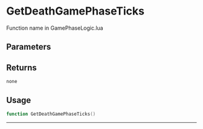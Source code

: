# GetDeathGamePhaseTicks
Function name in GamePhaseLogic.lua
## Parameters

## Returns
`none`
## Usage
```lua
function GetDeathGamePhaseTicks()
```
---
